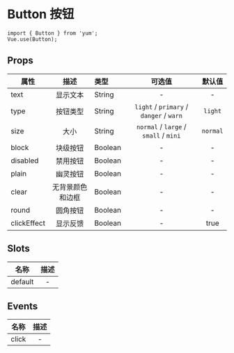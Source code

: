 # Button 按钮

```JS
import { Button } from 'yum';
Vue.use(Button);
```

## Props

| 属性 | 描述 | 类型 | 可选值 | 默认值 |
| - | :-: | :- | :-: | :-: |
| text | 显示文本 | String | - | - |
| type | 按钮类型 | String | `light` / `primary` / `danger` / `warn` | `light` |
| size | 大小 | String | `normal` /  `large` / `small` / `mini` |  `normal` |
| block | 块级按钮 | Boolean | - | - |
| disabled | 禁用按钮 | Boolean | - | - |
| plain | 幽灵按钮 | Boolean | - | - |
| clear | 无背景颜色和边框 | Boolean | - | - |
| round | 圆角按钮 | Boolean | - | - |
| clickEffect | 显示反馈 | Boolean | - | true |

## Slots

| 名称 | 描述 |
| :-: | :-: |
| default | - |

## Events

| 名称 | 描述 |
| :-: | :-: |
| click | - |
